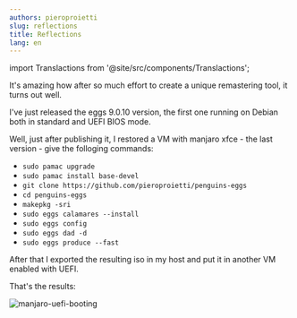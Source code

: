 ```yaml
---
authors: pieroproietti
slug: reflections
title: Reflections
lang: en
---
```

import Translactions from '@site/src/components/Translactions';

<Translactions />

It's amazing how after so much effort to create a unique remastering tool, it turns out well.

I've just released the eggs 9.0.10 version, the first one running on Debian both in standard and UEFI BIOS mode.

Well, just after publishing it, I restored a VM with manjaro xfce - the last version - give the folloging commands:

* ```sudo pamac upgrade```
* ```sudo pamac install base-devel```
* ```git clone https://github.com/pieroproietti/penguins-eggs```
* ```cd penguins-eggs```
* ```makepkg -sri```
* ```sudo eggs calamares --install```
* ```sudo eggs config```
* ```sudo eggs dad -d```
* ```sudo eggs produce --fast```

After that I exported the resulting iso in my host and put it in another VM enabled with UEFI.

That's the results:

![manjaro-uefi-booting](/images/manjaro-uefi-booting.png)
